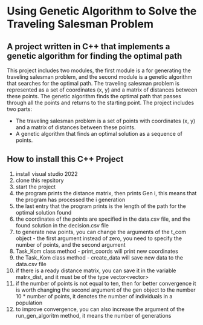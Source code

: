 # Using Genetic Algorithm to Solve the Traveling Salesman Problem

## A project written in C++ that implements a genetic algorithm for finding the optimal path

This project includes two modules, the first module is a for generating the traveling salesman problem, and the second module is a genetic algorithm that searches for the optimal path. The traveling salesman problem is represented as a set of coordinates (x, y) and a matrix of distances between these points. The genetic algorithm finds the optimal path that passes through all the points and returns to the starting point. The project includes two parts:

* The traveling salesman problem is a set of points with coordinates (x, y) and a matrix of distances between these points.
* A genetic algorithm that finds an optimal solution as a sequence of points.

## How to install this C++ Project

1. install visual studio 2022
2. clone this repsitory
3. start the project
4. the program prints the distance matrix, then prints Gen i, this means that the program has processed the i generation
5. the last entry that the program prints is the length of the path for the optimal solution found
6. the coordinates of the points are specified in the data.csv file, and the found solution in the decision.csv file
7. to generate new points, you can change the arguments of the t_com object - the first argument instead of zero, you need to specify the number of points, and the second argument
8. Task_Kom class method - print_coords will print new coordinates
9. the Task_Kom class method - create_data will save new data to the data.csv file
10. if there is a ready distance matrix, you can save it in the variable matrx_dist, and it must be of the type vector<vector<double>>
11. if the number of points is not equal to ten, then for better convergence it is worth changing the second argument of the gen object to the number 10 * number of points, it denotes the number of individuals in a population
12. to improve convergence, you can also increase the argument of the run_gen_algoritm method, it means the number of generations
